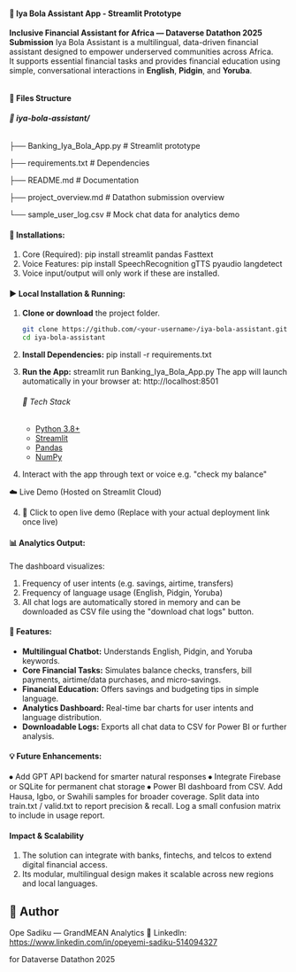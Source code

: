 #### 💬 Iya Bola Assistant App - Streamlit Prototype

**Inclusive Financial Assistant for Africa — Dataverse Datathon 2025 Submission**
Iya Bola Assistant is a multilingual, data-driven financial assistant designed to empower underserved communities across Africa.  
It supports essential financial tasks and provides financial education using simple, conversational interactions in **English**, **Pidgin**, and **Yoruba**.

###### 

#### 🧩 Files Structure

###### **📁 iya-bola-assistant/**

├── Banking\_Iya\_Bola\_App.py     # Streamlit prototype

├── requirements.txt            # Dependencies

├── README.md                   # Documentation

├── project\_overview.md         # Datathon submission overview

└── sample\_user\_log.csv         # Mock chat data for analytics demo



#### 🧩 Installations:

1. Core (Required): pip install streamlit pandas Fasttext
2. Voice Features: pip install SpeechRecognition gTTS pyaudio langdetect
3. Voice input/output will only work if these are installed.



#### ▶️ Local Installation \& Running:

1. **Clone or download** the project folder.
   ```bash
   git clone https://github.com/<your-username>/iya-bola-assistant.git
   cd iya-bola-assistant
2. **Install Dependencies:**
pip install -r requirements.txt
3. **Run the App:**
   streamlit run Banking\_Iya\_Bola\_App.py
   The app will launch automatically in your browser at: http://localhost:8501

   ###### 🧠 Tech Stack

   * [Python 3.8+](https://www.python.org/downloads/)
   * [Streamlit](https://streamlit.io/)
   * [Pandas](https://pandas.pydata.org/)
   * [NumPy](https://numpy.org/)

4. Interact with the app through text or voice
   e.g. "check my balance"


☁️ Live Demo (Hosted on Streamlit Cloud)

4. 🔗 Click to open live demo
   (Replace with your actual deployment link once live)



#### 📊 Analytics Output:

   The dashboard visualizes:

1. Frequency of user intents (e.g. savings, airtime, transfers)
2. Frequency of language usage (English, Pidgin, Yoruba)
3. All chat logs are automatically stored in memory and can be downloaded as CSV file using the "download chat logs" button.



#### 🚀 Features:

* **Multilingual Chatbot:** Understands English, Pidgin, and Yoruba keywords.
* **Core Financial Tasks:** Simulates balance checks, transfers, bill payments, airtime/data purchases, and micro-savings.
* **Financial Education:** Offers savings and budgeting tips in simple language.
* **Analytics Dashboard:** Real-time bar charts for user intents and language distribution.
* **Downloadable Logs:** Exports all chat data to CSV for Power BI or further analysis.



#### 💡 Future Enhancements:

⦁	Add GPT API backend for smarter natural responses
⦁	Integrate Firebase or SQLite for permanent chat storage
⦁	Power BI dashboard from CSV.
Add Hausa, Igbo, or Swahili samples for broader coverage.
Split data into train.txt / valid.txt to report precision \& recall.
Log a small confusion matrix to include in usage report.



#### Impact \& Scalability

1. The solution can integrate with banks, fintechs, and telcos to extend digital financial access.
2. Its modular, multilingual design makes it scalable across new regions and local languages.



## 👤 Author

Ope Sadiku — GrandMEAN Analytics
🔗 LinkedIn: https://www.linkedin.com/in/opeyemi-sadiku-514094327

for Dataverse Datathon 2025

   

